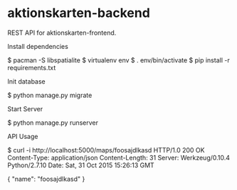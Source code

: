 # aktionskarten-backend

REST API for aktionskarten-frontend.

Install dependencies

  $ pacman -S libspatialite
  $ virtualenv env
  $ . env/bin/activate
  $ pip install -r requirements.txt

Init database

  $ python manage.py migrate

Start Server

  $ python manage.py runserver


API Usage

  $ curl -i http://localhost:5000/maps/foosajdlkasd
  HTTP/1.0 200 OK
  Content-Type: application/json
  Content-Length: 31
  Server: Werkzeug/0.10.4 Python/2.7.10
  Date: Sat, 31 Oct 2015 15:26:13 GMT

  {
      "name": "foosajdlkasd"
  }
